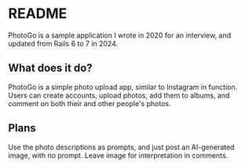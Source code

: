 # README

PhotoGo is a sample application I wrote in 2020 for an interview, and updated from Rails 6 to 7 in 2024.

## What does it do?
PhotoGo is a simple photo upload app, similar to Instagram in function.
Users can create accounts, upload photos, add them to albums, and comment on both their and other people's photos.

## Plans
Use the photo descriptions as prompts, and just post an AI-generated image, with no prompt. Leave image for interpretation in comments.